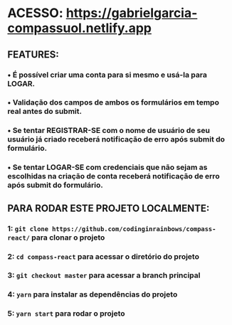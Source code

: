 # ACESSO: https://gabrielgarcia-compassuol.netlify.app

## FEATURES:

### • É possível criar uma conta para si mesmo e usá-la para LOGAR.
### • Validação dos campos de ambos os formulários em tempo real antes do submit.
### • Se tentar REGISTRAR-SE com o nome de usuário de seu usuário já criado receberá notificação de erro após submit do formulário.
### • Se tentar LOGAR-SE com credenciais que não sejam as escolhidas na criação de conta receberá notificação de erro após submit do formulário.

## PARA RODAR ESTE PROJETO LOCALMENTE:

### 1: `git clone https://github.com/codinginrainbows/compass-react/` para clonar o projeto
### 2: `cd compass-react` para acessar o diretório do projeto
### 3: `git checkout master` para acessar a branch principal
### 4: `yarn` para instalar as dependências do projeto
### 5: `yarn start` para rodar o projeto


